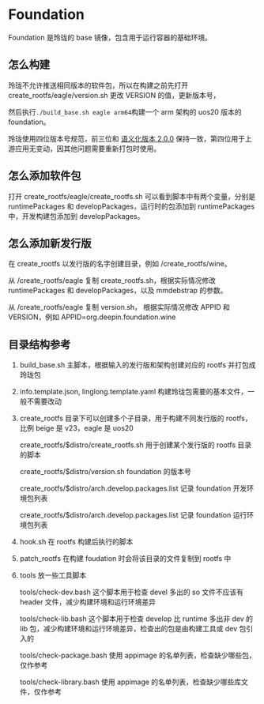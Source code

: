 # Foundation

Foundation 是玲珑的 base 镜像，包含用于运行容器的基础环境。

## 怎么构建

玲珑不允许推送相同版本的软件包，所以在构建之前先打开 create_rootfs/eagle/version.sh 更改 VERSION 的值，更新版本号，

然后执行`./build_base.sh eagle arm64`构建一个 arm 架构的 uos20 版本的 foundation。

玲珑使用四位版本号规范，前三位和 [语义化版本 2.0.0](https://semver.org/lang/zh-CN/) 保持一致，第四位用于上游应用无变动，因其他问题需要重新打包时使用。

## 怎么添加软件包

打开 create_rootfs/eagle/create_rootfs.sh 可以看到脚本中有两个变量，分别是 runtimePackages 和 developPackages，运行时的包添加到 runtimePackages 中，开发构建包添加到 developPackages。

## 怎么添加新发行版

在 create_rootfs 以发行版的名字创建目录，例如 /create_rootfs/wine。

从 /create_rootfs/eagle 复制 create_rootfs.sh，根据实际情况修改 runtimePackages 和 developPackages，以及 mmdebstrap 的参数。

从 /create_rootfs/eagle 复制 version.sh， 根据实际情况修改 APPID 和 VERSION，例如 APPID=org.deepin.foundation.wine

## 目录结构参考

1. build_base.sh 主脚本，根据输入的发行版和架构创建对应的 rootfs 并打包成玲珑包

2. info.template.json, linglong.template.yaml 构建玲珑包需要的基本文件，一般不需要改动

3. create_rootfs 目录下可以创建多个子目录，用于构建不同发行版的 rootfs，比例 beige 是 v23，eagle 是 uos20

   create_rootfs/$distro/create_rootfs.sh 用于创建某个发行版的 rootfs 目录的脚本

   create_rootfs/$distro/version.sh foundation 的版本号

   create_rootfs/$distro/arch.develop.packages.list 记录 foundation 开发环境包列表

   create_rootfs/$distro/arch.develop.packages.list 记录 foundation 运行环境包列表

4. hook.sh 在 rootfs 构建后执行的脚本

5. patch_rootfs 在构建 foudation 时会将该目录的文件复制到 rootfs 中

6. tools 放一些工具脚本

   tools/check-dev.bash 这个脚本用于检查 devel 多出的 so 文件不应该有 header 文件，减少构建环境和运行环境差异

   tools/check-lib.bash 这个脚本用于检查 develop 比 runtime 多出非 dev 的 lib 包，减少构建环境和运行环境差异，检查出的包是由构建工具或 dev 包引入的

   tools/check-package.bash 使用 appimage 的名单列表，检查缺少哪些包，仅作参考

   tools/check-library.bash 使用 appimage 的名单列表，检查缺少哪些库文件，仅作参考
